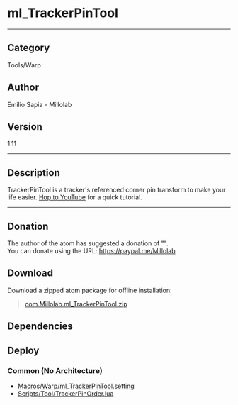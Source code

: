 # ml_TrackerPinTool
___

## Category
Tools/Warp

## Author
Emilio Sapia - Millolab

## Version
1.11

___

## Description
<p>TrackerPinTool is a tracker's referenced corner pin transform to make your life easier. <a href="https://youtu.be/XE0FSSvrvHs">Hop to YouTube</a> for a quick tutorial.</p>

___

## Donation
The author of the atom has suggested a donation of "".  
You can donate using the URL: <a href="https://paypal.me/Millolab">https://paypal.me/Millolab</a>

## Download

Download a zipped atom package for offline installation:
> [com.Millolab.ml_TrackerPinTool.zip](https://gitlab.com/WeSuckLess/Reactor/-/archive/master/Reactor-master.zip?path=Atoms/com.Millolab.ml_TrackerPinTool)  

## Dependencies

## Deploy

### Common (No Architecture)

<ul>
<li><a href="https://gitlab.com/WeSuckLess/Reactor/-/blob/master/Atoms/com.Millolab.ml_TrackerPinTool/Macros/Warp/ml_TrackerPinTool.setting?ref_type=heads">Macros/Warp/ml_TrackerPinTool.setting</a></li>
<li><a href="https://gitlab.com/WeSuckLess/Reactor/-/blob/master/Atoms/com.Millolab.ml_TrackerPinTool/Scripts/Tool/TrackerPinOrder.lua?ref_type=heads">Scripts/Tool/TrackerPinOrder.lua</a></li>
</ul>
